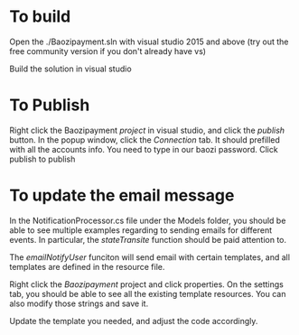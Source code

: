 # To build
Open the ./Baozipayment.sln with visual studio 2015 and above (try out the free community version if you don't already have vs)

Build the solution in visual studio

# To Publish
Right click the Baozipayment *project* in visual studio, and click the *publish* button.
In the popup window, click the *Connection* tab.
It should prefilled with all the accounts info. You need to type in our baozi password.
Click publish to publish

# To update the email message
In the NotificationProcessor.cs file under the Models folder, you should be able to see multiple examples regarding to sending emails for different events.
In particular, the *stateTransite* function should be paid attention to.

The *emailNotifyUser* funciton will send email with certain templates, and all templates are defined in the resource file.

Right click the *Baozipayment* project and click properties. On the settings tab, you should be able to see all the existing template resources.
You can also modify those strings and save it.

Update the template you needed, and adjust the code accordingly.